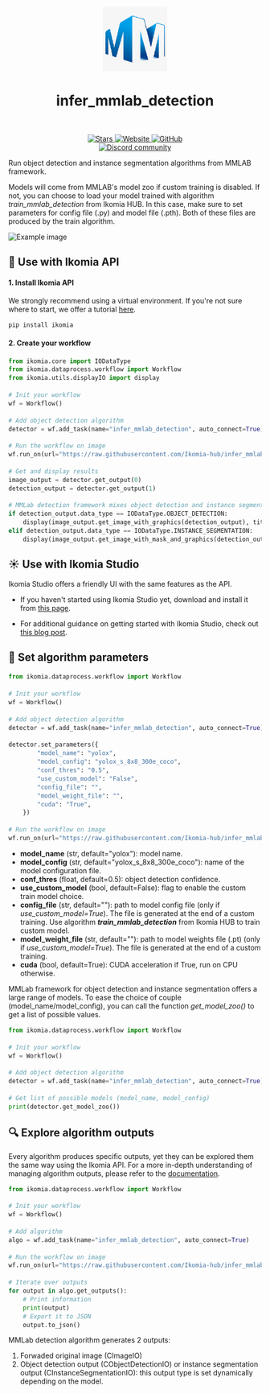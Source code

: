 <div align="center">
  <img src="https://raw.githubusercontent.com/Ikomia-hub/infer_mmlab_detection/main/icons/mmlab.png" alt="Algorithm icon">
  <h1 align="center">infer_mmlab_detection</h1>
</div>
<br />
<p align="center">
    <a href="https://github.com/Ikomia-hub/infer_mmlab_detection">
        <img alt="Stars" src="https://img.shields.io/github/stars/Ikomia-hub/infer_mmlab_detection">
    </a>
    <a href="https://app.ikomia.ai/hub/">
        <img alt="Website" src="https://img.shields.io/website/http/app.ikomia.ai/en.svg?down_color=red&down_message=offline&up_message=online">
    </a>
    <a href="https://github.com/Ikomia-hub/infer_mmlab_detection/blob/main/LICENSE.md">
        <img alt="GitHub" src="https://img.shields.io/github/license/Ikomia-hub/infer_mmlab_detection.svg?color=blue">
    </a>    
    <br>
    <a href="https://discord.com/invite/82Tnw9UGGc">
        <img alt="Discord community" src="https://img.shields.io/badge/Discord-white?style=social&logo=discord">
    </a> 
</p>

Run object detection and instance segmentation algorithms from MMLAB framework. 

Models will come from MMLAB's model zoo if custom training is disabled. If not, you can choose to load your model trained with algorithm *train_mmlab_detection* from Ikomia HUB. In this case, make sure to set parameters for config file (.py) and model file (.pth). Both of these files are produced by the train algorithm.

![Example image](https://raw.githubusercontent.com/Ikomia-hub/infer_mmlab_detection/feat/new_readme/images/work-result.jpg)

## :rocket: Use with Ikomia API

#### 1. Install Ikomia API

We strongly recommend using a virtual environment. If you're not sure where to start, we offer a tutorial [here](https://www.ikomia.ai/blog/a-step-by-step-guide-to-creating-virtual-environments-in-python).

```sh
pip install ikomia
```

#### 2. Create your workflow

```python
from ikomia.core import IODataType
from ikomia.dataprocess.workflow import Workflow
from ikomia.utils.displayIO import display

# Init your workflow
wf = Workflow()

# Add object detection algorithm
detector = wf.add_task(name="infer_mmlab_detection", auto_connect=True)

# Run the workflow on image
wf.run_on(url="https://raw.githubusercontent.com/Ikomia-hub/infer_mmlab_detection/main/images/work.jpg")

# Get and display results
image_output = detector.get_output(0)
detection_output = detector.get_output(1)

# MMLab detection framework mixes object detection and instance segmentation algorithms
if detection_output.data_type == IODataType.OBJECT_DETECTION:
    display(image_output.get_image_with_graphics(detection_output), title="MMLAB detection")
elif detection_output.data_type == IODataType.INSTANCE_SEGMENTATION:
    display(image_output.get_image_with_mask_and_graphics(detection_output), title="MMLAB detection")
```

## :sunny: Use with Ikomia Studio

Ikomia Studio offers a friendly UI with the same features as the API.

- If you haven't started using Ikomia Studio yet, download and install it from [this page](https://www.ikomia.ai/studio).

- For additional guidance on getting started with Ikomia Studio, check out [this blog post](https://www.ikomia.ai/blog/how-to-get-started-with-ikomia-studio).

## :pencil: Set algorithm parameters

```python
from ikomia.dataprocess.workflow import Workflow

# Init your workflow
wf = Workflow()

# Add object detection algorithm
detector = wf.add_task(name="infer_mmlab_detection", auto_connect=True)

detector.set_parameters({
        "model_name": "yolox",
        "model_config": "yolox_s_8x8_300e_coco",
        "conf_thres": "0.5",
        "use_custom_model": "False",
        "config_file": "",
        "model_weight_file": "",
        "cuda": "True",
    })

# Run the workflow on image
wf.run_on(url="https://raw.githubusercontent.com/Ikomia-hub/infer_mmlab_detection/main/images/work.jpg")
```
- **model_name** (str, default="yolox"): model name. 
- **model_config** (str, default="yolox_s_8x8_300e_coco"): name of the model configuration file.
- **conf_thres** (float, default=0.5): object detection confidence.
- **use_custom_model** (bool, default=False): flag to enable the custom train model choice.
- **config_file** (str, default=""): path to model config file (only if *use_custom_model=True*). The file is generated at the end of a custom training. Use algorithm ***train_mmlab_detection*** from Ikomia HUB to train custom model.
- **model_weight_file** (str, default=""): path to model weights file (.pt) (only if *use_custom_model=True*). The file is generated at the end of a custom training.
- **cuda** (bool, default=True): CUDA acceleration if True, run on CPU otherwise.

MMLab framework for object detection and instance segmentation offers a large range of models. To ease the choice of couple (model_name/model_config), you can call the function *get_model_zoo()* to get a list of possible values.

```python
from ikomia.dataprocess.workflow import Workflow

# Init your workflow
wf = Workflow()

# Add object detection algorithm
detector = wf.add_task(name="infer_mmlab_detection", auto_connect=True)

# Get list of possible models (model_name, model_config)
print(detector.get_model_zoo())
```

## :mag: Explore algorithm outputs

Every algorithm produces specific outputs, yet they can be explored them the same way using the Ikomia API. For a more in-depth understanding of managing algorithm outputs, please refer to the [documentation](https://ikomia-dev.github.io/python-api-documentation/advanced_guide/IO_management.html).

```python
from ikomia.dataprocess.workflow import Workflow

# Init your workflow
wf = Workflow()

# Add algorithm
algo = wf.add_task(name="infer_mmlab_detection", auto_connect=True)

# Run the workflow on image
wf.run_on(url="https://raw.githubusercontent.com/Ikomia-hub/infer_mmlab_detection/main/images/work.jpg")

# Iterate over outputs
for output in algo.get_outputs():
    # Print information
    print(output)
    # Export it to JSON
    output.to_json()
```

MMLab detection algorithm generates 2 outputs:

1. Forwaded original image (CImageIO)
2. Object detection output (CObjectDetectionIO) or instance segmentation output (CInstanceSegmentationIO): this output type is set dynamically depending on the model.